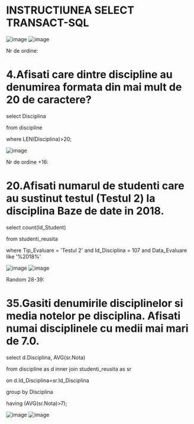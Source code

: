 

# INSTRUCTIUNEA SELECT TRANSACT-SQL

![image](https://user-images.githubusercontent.com/34598802/46936140-0988c500-d066-11e8-8d3a-5cd9c1de345c.png)
![image](https://user-images.githubusercontent.com/34598802/46936197-405edb00-d066-11e8-94b3-f6d9d421a519.png)

Nr de ordine:

# 4.Afisati care dintre discipline au denumirea formata din mai mult de 20 de caractere?

select Disciplina

from discipline

where LEN(Disciplina)>20;


![image](https://user-images.githubusercontent.com/34598802/46965709-45e31200-d0b4-11e8-8ac4-ed06b012438a.png)

Nr de ordine +16:

# 20.Afisati numarul de studenti care au sustinut testul (Testul 2) la disciplina Baze de date in 2018. 

select count(Id_Student)

from studenti_reusita 

where Tip_Evaluare = 'Testul 2' and Id_Disciplina = 107 and Data_Evaluare like '%2018%'


![image](https://user-images.githubusercontent.com/34598802/46965769-6ca14880-d0b4-11e8-923b-ed66500dd242.png)
![image](https://user-images.githubusercontent.com/34598802/46965793-7b87fb00-d0b4-11e8-80cc-6f989d7fd9ef.png)

Random 28-39:

# 35.Gasiti denumirile disciplinelor si media notelor pe disciplina. Afisati numai disciplinele cu medii mai mari de 7.0.

select d.Disciplina, AVG(sr.Nota)

from discipline as d inner join studenti_reusita as sr

on d.Id_Disciplina=sr.Id_Disciplina

group by Disciplina

having (AVG(sr.Nota)>7);


![image](https://user-images.githubusercontent.com/34598802/46966455-85aaf900-d0b6-11e8-80fc-9a6257e378b9.png)
![image](https://user-images.githubusercontent.com/34598802/46966386-4d0b1f80-d0b6-11e8-88f9-3d3fdef06a0f.png)
